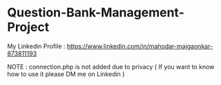 # Question-Bank-Management-Project

My Linkedin Profile : https://www.linkedin.com/in/mahodar-majgaonkar-873811193

NOTE : connection.php is not added due to privacy
( If you want to know how to use it please DM me on Linkedin )
